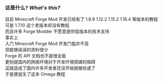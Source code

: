 ### 这是什么? *What's this?*
目前 Minecraft Forge Mod 开发已经有了 1.8.9 1.12.2 1.15.2 1.16.4 等版本的教程   
可是 1.7.10 这个老版本却没有教程   
而且许多 Forge Modder 不愿意提供低版本的技术支持   
事实上   
入门 Minecraft Forge Mod 开发门槛并不高   
但能够阅读的资料很少   
Forge 的 API 文档也不是很全面   
更别提国内的网络环境对于开发环境搭建的阻碍   
这就造成了国内许多开发者还没开始就被劝退了   
于是便诞生了这本 Omega 教程